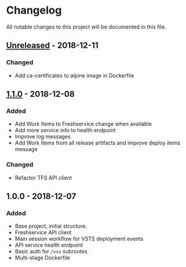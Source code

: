 # Changelog
All notable changes to this project will be documented in this file.

## [Unreleased] - 2018-12-11
### Changed
- Add ca-certificates to alpine image in Dockerfile

## [1.1.0] - 2018-12-08
### Added
- Add Work Items to Freshservice change when available
- Add more service info to health endpoint
- Improve log messages
- Add Work Items from all release artifacts and improve deploy items message  

### Changed
- Refactor TFS API client 

## 1.0.0 - 2018-12-07
### Added
- Base project, initial structure.
- Freshservice API client
- Main session workflow for VSTS deployment events
- API service health endpoint
- Basic auth for `/vss` subroutes
- Multi-stage Dockerfile

[Unreleased]: https://github.com/payvision-development/scribe/compare/v1.1.0...HEAD
[1.1.0]: https://github.com/payvision-development/scribe/compare/v1.0.0...v1.1.0
